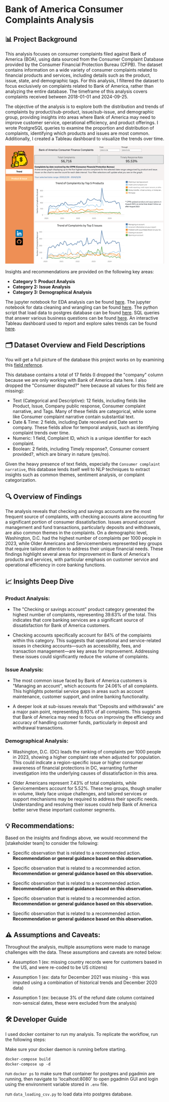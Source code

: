# Bank of America Consumer Complaints Analysis 

## 📊 Project Background 

This analysis focuses on consumer complaints filed against Bank of America (BOA), using data sourced from the Consumer Complaint Database provided by the Consumer Financial Protection Bureau (CFPB). The dataset contains information on a wide variety of consumer complaints related to financial products and services, including details such as the product, issue, state, and demographic tags. For this analysis, I filtered the dataset to focus exclusively on complaints related to Bank of America, rather than analyzing the entire database. The timeframe of this analysis covers complaints received between 2018-01-01 and 2024-09-25.

The objective of the analysis is to explore both the distribution and trends of complaints by product/sub-product, issue/sub-issue, and demographic group, providing insights into areas where Bank of America may need to improve customer service, operational efficiency, and product offerings. I wrote PostgreSQL queries to examine the proportion and distribution of complaints, identifying which products and issues are most common. Additionally, I created a Tableau dashboard to visualize the trends over time. 

![Screenshot of the dashboard](img/dashboard.png)

Insights and recommendations are provided on the following key areas:

- **Category 1: Product Analysis**
- **Category 2: Issue Analysis**
- **Category 3: Demographical Analysis** 

The jupyter notebook for EDA analysis can be found [here](https://github.com/Rachel0619/US-Consumer-Finance-Complaints-Analysis/blob/main/EDA.ipynb).
The jupyter notebook for data cleaning and wrangling can be found [here](https://github.com/Rachel0619/US-Consumer-Finance-Complaints-Analysis/blob/main/transformation.ipynb).
The python script that load data to postgres database can be found [here](https://github.com/Rachel0619/US-Consumer-Finance-Complaints-Analysis/blob/main/data_loading_csv.py).
SQL queries that answer various business questions can be found [here](https://github.com/Rachel0619/US-Consumer-Finance-Complaints-Analysis/blob/main/analysis_sql_query.ipynb).
An interactive Tableau dashboard used to report and explore sales trends can be found [here](https://public.tableau.com/app/profile/rachel.li3670/viz/consumerfinancecomplaints/Trend).

## 🗂️ Dataset Overview and Field Descriptions

You will get a full picture of the database this project works on by examining this [field refernce](https://cfpb.github.io/api/ccdb/fields.html). 

This database contains a total of 17 fields (I dropped the "company" column because we are only working with Bank of America data here. I also dropped the "Consumer disputed?" here because all values for this field are missing):

- Text (Categorical and Descriptive): 12 fields, including fields like Product, Issue, Company public response, Consumer complaint narrative, and Tags. Many of these fields are categorical, while some like Consumer complaint narrative contain substantial text. 
- Date & Time: 2 fields, including Date received and Date sent to company. These fields allow for temporal analysis, such as identifying complaint trends over time.
- Numeric: 1 field, Complaint ID, which is a unique identifier for each complaint.
- Boolean: 2 fields, including Timely response?, Consumer consent provided?, which are binary in nature (yes/no). 

Given the heavy presence of text fields, especially the `Consumer complaint narrative`, this database lends itself well to NLP techniques to extract insights such as common themes, sentiment analysis, or complaint categorization. 

## 🔍 Overview of Findings

The analysis reveals that checking and savings accounts are the most frequent source of complaints, with checking accounts alone accounting for a significant portion of consumer dissatisfaction. Issues around account management and fund transactions, particularly deposits and withdrawals, are also common themes in the complaints. On a demographic level, Washington, D.C. had the highest number of complaints per 1000 people in 2023, while Older Americans and Servicemembers represented key groups that require tailored attention to address their unique financial needs. These findings highlight several areas for improvement in Bank of America's products and services, with particular emphasis on customer service and operational efficiency in core banking functions.


## 📈 Insights Deep Dive
### Product Analysis:

- The "Checking or savings account" product category generated the highest number of complaints, representing 39.63% of the total. This indicates that core banking services are a significant source of dissatisfaction for Bank of America customers.

- Checking accounts specifically account for 84% of the complaints within this category. This suggests that operational and service-related issues in checking accounts—such as accessibility, fees, and transaction management—are key areas for improvement. Addressing these issues could significantly reduce the volume of complaints.

### Issue Analysis:

- The most common issue faced by Bank of America customers is "Managing an account", which accounts for 24.06% of all complaints. This highlights potential service gaps in areas such as account maintenance, customer support, and online banking functionality.

- A deeper look at sub-issues reveals that "Deposits and withdrawals" are a major pain point, representing 8.93% of all complaints. This suggests that Bank of America may need to focus on improving the efficiency and accuracy of handling customer funds, particularly in deposit and withdrawal transactions.


### Demographical Analysis:

- Washington, D.C. (DC) leads the ranking of complaints per 1000 people in 2023, showing a higher complaint rate when adjusted for population. This could indicate a region-specific issue or higher consumer awareness of financial protections in DC, warranting further investigation into the underlying causes of dissatisfaction in this area.

- Older Americans represent 7.43% of total complaints, while Servicemembers account for 5.52%. These two groups, though smaller in volume, likely face unique challenges, and tailored services or support mechanisms may be required to address their specific needs. Understanding and resolving their issues could help Bank of America better serve these important customer segments.


## 💡 Recommendations:

Based on the insights and findings above, we would recommend the [stakeholder team] to consider the following: 

* Specific observation that is related to a recommended action. **Recommendation or general guidance based on this observation.**
  
* Specific observation that is related to a recommended action. **Recommendation or general guidance based on this observation.**
  
* Specific observation that is related to a recommended action. **Recommendation or general guidance based on this observation.**
  
* Specific observation that is related to a recommended action. **Recommendation or general guidance based on this observation.**
  
* Specific observation that is related to a recommended action. **Recommendation or general guidance based on this observation.**
  


## ⚠️ Assumptions and Caveats:

Throughout the analysis, multiple assumptions were made to manage challenges with the data. These assumptions and caveats are noted below:

* Assumption 1 (ex: missing country records were for customers based in the US, and were re-coded to be US citizens)
  
* Assumption 1 (ex: data for December 2021 was missing - this was imputed using a combination of historical trends and December 2020 data)
  
* Assumption 1 (ex: because 3% of the refund date column contained non-sensical dates, these were excluded from the analysis)

## 🛠️ Developer Guide

I used docker container to run my analysis. To replicate the workflow, run the following steps:

Make sure your docker daemon is running before starting.

```
docker-compose build
docker-compose up -d
```

run `docker ps` to make sure that container for postgres and pgadmin are running, then navigate to 'localhost:8080' to open pgadmin GUI and login using the environment variable stored in `.env` file.

run `data_loading_csv.py` to load data into postgres database.